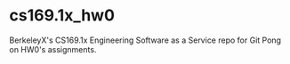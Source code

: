 cs169.1x_hw0
============

BerkeleyX's CS169.1x Engineering Software as a Service repo for Git Pong on HW0's assignments.
